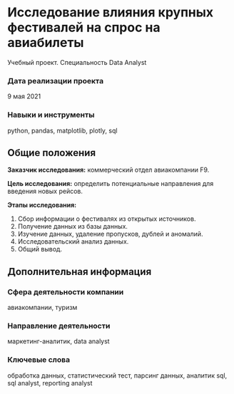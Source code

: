 # Исследование влияния крупных фестивалей на спрос на авиабилеты
Учебный проект. Специальность Data Analyst

### Дата реализации проекта

9 мая 2021

### Навыки и инструменты

python, pandas, matplotlib, plotly, sql

## Общие положения

**Заказчик исследования:** коммерческий отдел авиакомпании F9.

**Цель исследования:** определить потенциальные направления для введения новых рейсов.

**Этапы исследования:**

1. Сбор информации о фестивалях из открытых источников.
2. Получение данных из базы данных.
3. Изучение данных, удаление пропусков, дублей и аномалий.
4. Исследовательский анализ данных.
5. Общий вывод.

## Дополнительная информация

### Сфера деятельности компании

авиакомпании, туризм

### Направление деятельности

маркетинг-аналитик, data analyst

### Ключевые слова

обработка данных, статистический тест, парсинг данных, аналитик sql, sql analyst, reporting analyst